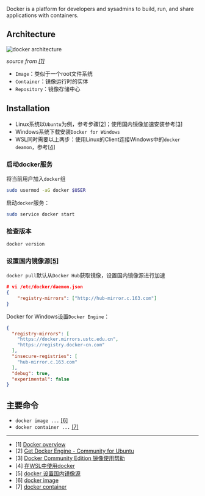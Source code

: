 Docker is a platform for developers and sysadmins to build, run, and share applications with containers.

## Architecture

![docker architecture](https://docs.docker.com/engine/images/architecture.svg)

*source from [[1]](#1)*

- `Image`：类似于一个root文件系统
- `Container`：镜像运行时的实体
- `Repository`：镜像存储中心

## Installation

- Linux系统以`Ubuntu`为例，参考步骤[[2]](#2)；使用国内镜像加速安装参考[[3]](#3)
- Windows系统下载安装`Docker for Windows`
- WSL同时需要以上两步：使用Linux的Client连接Windows中的`docker deamon`，参考[[4]](#4)

### 启动docker服务

将当前用户加入`docker`组

```bash
sudo usermod -aG docker $USER
```
启动`docker`服务：

```bash
sudo service docker start
```

### 检查版本

```bash
docker version
```

### 设置国内镜像源[[5]](#5)

`docker pull`默认从`Docker Hub`获取镜像，设置国内镜像源进行加速

```json
# vi /etc/docker/daemon.json
{
    "registry-mirrors": ["http://hub-mirror.c.163.com"]
}
```

Docker for Windows设置`Docker Engine`：

```json
{
  "registry-mirrors": [
    "https://docker.mirrors.ustc.edu.cn",
    "https://registry.docker-cn.com"
  ],
  "insecure-registries": [
    "hub-mirror.c.163.com"
  ],
  "debug": true,
  "experimental": false
}
```

## 主要命令

- `docker image ...` [[6]](#6)
- `docker container ...` [[7]](#7)



---

- <span id='1'>[1]</span> [Docker overview](https://docs.docker.com/engine/docker-overview/)
- <span id='2'>[2]</span> [Get Docker Engine - Community for Ubuntu](https://docs.docker.com/install/linux/docker-ce/ubuntu/)
- <span id='3'>[3]</span> [Docker Community Edition 镜像使用帮助](https://mirror.tuna.tsinghua.edu.cn/help/docker-ce/)
- <span id='4'>[4]</span> [在WSL中使用docker](http://zuyunfei.com/2018/07/06/use-docker-in-wsl/)
- <span id='5'>[5]</span> [docker 设置国内镜像源](https://blog.csdn.net/whatday/article/details/86770609)
- <span id='6'>[6]</span> [docker image](https://docs.docker.com/engine/reference/commandline/image/)
- <span id='7'>[7]</span> [docker container](https://docs.docker.com/engine/reference/commandline/container/)
